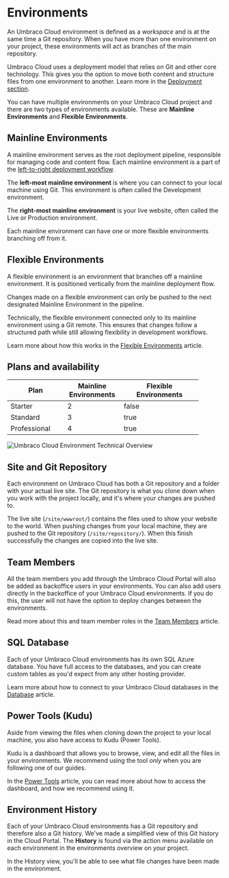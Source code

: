# Environments

An Umbraco Cloud environment is defined as a _workspace_ and is at the same time a Git repository. When you have more than one environment on your project, these environments will act as branches of the main repository.

Umbraco Cloud uses a deployment model that relies on Git and other core technology. This gives you the option to move both content and structure files from one environment to another. Learn more in the [Deployment section](../deployment/README.md).

You can have multiple environments on your Umbraco Cloud project and there are two types of environments available. These are **Mainline Environments** and **Flexible Environments**.

## Mainline Environments

A mainline environment serves as the root deployment pipeline, responsible for managing code and content flow. Each mainline environment is a part of the [left-to-right deployment workflow](../deployment/README.md).

The **left-most mainline environment** is where you can connect to your local machine using Git. This environment is often called the Development environment.

The **right-most mainline environment** is your live website, often called the Live or Production environment.

Each mainline environment can have one or more flexible environments branching off from it.

## Flexible Environments

A flexible environment is an environment that branches off a mainline environment. It is positioned vertically from the mainline deployment flow.

Changes made on a flexible environment can only be pushed to the next designated Mainline Environment in the pipeline.

Technically, the flexible environment connected only to its mainline environment using a Git remote. This ensures that changes follow a structured path while still allowing flexibility in development workflows.

Learn more about how this works in the [Flexible Environments](flexible-environments.md) article.

## Plans and availability

<table>
    <thead>
        <tr>
            <th width="117">Plan</th>
            <th width="116" data-type="number">Mainline Environments</th>
            <th width="167" data-type="checkbox">Flexible Environments</th>
        </tr>
    </thead>
    <tbody>
        <tr>
            <td>Starter</td>
            <td>2</td>
            <td>false</td>
        </tr>
        <tr>
            <td>Standard</td>
            <td>3</td>
            <td>true</td>
        </tr>
        <tr>
            <td>Professional</td>
            <td>4</td>
            <td>true</td>
        </tr>
    </tbody>
</table>

![Umbraco Cloud Environment Technical Overview](images/environment-tech-overview.png)

## Site and Git Repository

Each environment on Umbraco Cloud has both a Git repository and a folder with your actual live site. The Git repository is what you clone down when you work with the project locally, and it's where your changes are pushed to.

The live site (`/site/wwwroot/`) contains the files used to show your website to the world. When pushing changes from your local machine, they are pushed to the Git repository (`/site/repository/`). When this finish successfully the changes are copied into the live site.

## Team Members

All the team members you add through the Umbraco Cloud Portal will also be added as backoffice users in your environments. You can also add users directly in the backoffice of your Umbraco Cloud environments. If you do this, the user will not have the option to deploy changes between the environments.

Read more about this and team member roles in the [Team Members](../set-up/project-settings/team-members/) article.

## SQL Database

Each of your Umbraco Cloud environments has its own SQL Azure database. You have full access to the databases, and you can create custom tables as you'd expect from any other hosting provider.

Learn more about how to connect to your Umbraco Cloud databases in the [Database](../databases/) article.

## Power Tools (Kudu)

Aside from viewing the files when cloning down the project to your local machine, you also have access to Kudu (Power Tools).

Kudu is a dashboard that allows you to browse, view, and edit all the files in your environments. We recommend using the tool _only_ when you are following one of our guides.

In the [Power Tools](../set-up/power-tools/) article, you can read more about how to access the dashboard, and how we recommend using it.

## Environment History

Each of your Umbraco Cloud environments has a Git repository and therefore also a Git history. We've made a simplified view of this Git history in the Cloud Portal. The **History** is found via the action menu available on each environment in the environments overview on your project.

In the History view, you'll be able to see what file changes have been made in the environment.
